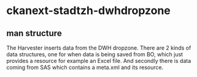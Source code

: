 # ckanext-stadtzh-dwhdropzone

## man structure

The Harvester inserts data from the DWH dropzone. There are 2 kinds of data structures, one for when data is being saved from BO, which just provides a resource for example an Excel file. And secondly there is data coming from SAS which contains a meta.xml and its resource.